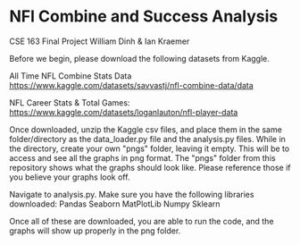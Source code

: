 # NFl Combine and Success Analysis
CSE 163 Final Project
William Dinh & Ian Kraemer

Before we begin, please download the following datasets from Kaggle.

All Time NFL Combine Stats Data
https://www.kaggle.com/datasets/savvastj/nfl-combine-data/data 

NFL Career Stats & Total Games:
https://www.kaggle.com/datasets/loganlauton/nfl-player-data

Once downloaded, unzip the Kaggle csv files, and place them in the same folder/directory as the data_loader.py file and the analysis.py files. 
While in the directory, create your own "pngs" folder, leaving it empty. This will be to access and see all the graphs in png format. 
The "pngs" folder from this repository shows what the graphs should look like. Please reference those if you believe your graphs look off.

Navigate to analysis.py. Make sure you have the following libraries downloaded:
Pandas
Seaborn
MatPlotLib
Numpy
Sklearn

Once all of these are downloaded, you are able to run the code, and the graphs will show up properly in the png folder.
